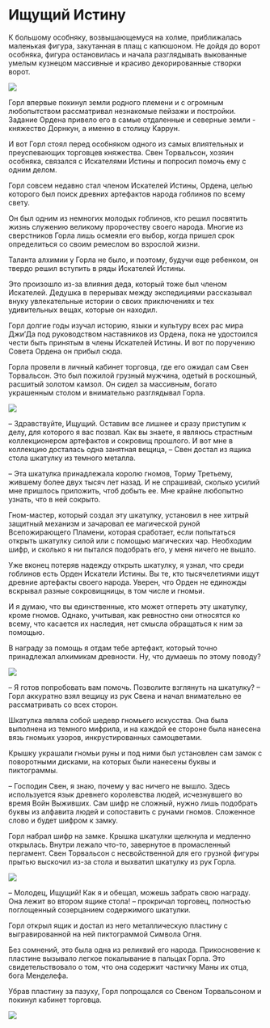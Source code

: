 # Ищущий Истину
К большому особняку, возвышающемуся на холме, приближалась маленькая фигура, закутанная в плащ с капюшоном. Не дойдя до ворот особняка, фигура остановилась и начала разглядывать выкованные умелым кузнецом массивные и красиво декорированные створки ворот. 

![](quest1.2x.png)

Горл впервые покинул земли родного племени и с огромным любопытством рассматривал незнакомые пейзажи и постройки. Задание Ордена привело его в самые отдаленные и северные земли - княжество Дорнкун, а именно в столицу Каррун.

И вот Горл стоял перед особняком одного из самых влиятельных и преуспевающих торговцев княжества. Свен Торвальсон, хозяин особняка, связался с Искателями Истины и попросил помочь ему с одним делом.

Горл совсем недавно стал членом Искателей Истины, Ордена, целью которого был поиск древних артефактов народа гоблинов по всему свету.

Он был одним из немногих молодых гоблинов, кто решил посвятить жизнь служению великому пророчеству своего народа. Многие из сверстников Горла лишь осмеяли его выбор, когда пришел срок определиться со своим ремеслом во взрослой жизни.

Таланта алхимии у Горла не было, и поэтому, будучи еще ребенком, он твердо решил вступить в ряды Искателей Истины.

Это произошло из-за влияния деда, который тоже был членом Искателей. Дедушка в перерывах между экспедициями рассказывал внуку увлекательные истории о своих приключениях и тех удивительных вещах, которые он находил.

Горл долгие годы изучал историю, языки и культуру всех рас мира Джи’Да под руководством наставников из Ордена, пока не удостоился чести быть принятым в члены Искателей Истины. И вот по поручению Совета Ордена он прибыл сюда.

Горла провели в личный кабинет торговца, где его ожидал сам Свен Торвальсон. Это был пожилой грузный мужчина, одетый в роскошный, расшитый золотом камзол. Он сидел за массивным, богато украшенным столом и внимательно разглядывал Горла.

![](quest2.2x.png)

– Здравствуйте, Ищущий. Оставим все лишнее и сразу приступим к делу, для которого я вас позвал. Как вы знаете, я являюсь страстным коллекционером артефактов и сокровищ прошлого. И вот мне в коллекцию досталась одна занятная вещица, – Свен достал из ящика стола шкатулку из темного металла.

– Эта шкатулка принадлежала королю гномов, Торму Третьему, жившему более двух тысяч лет назад. И не спрашивай, сколько усилий мне пришлось приложить, чтоб добыть ее. Мне крайне любопытно узнать, что в ней сокрыто.

Гном-мастер, который создал эту шкатулку, установил в нее хитрый защитный механизм и зачаровал ее магической руной Всепожирающего Пламени, которая сработает, если попытаться открыть шкатулку силой или с помощью магических чар. Необходим шифр, и сколько я ни пытался подобрать его, у меня ничего не вышло.

Уже вконец потеряв надежду открыть шкатулку, я узнал, что среди гоблинов есть Орден Искатели Истины. Вы те, кто тысячелетиями ищут древние артефакты своего народа. Уверен, что Орден не единожды вскрывал разные сокровищницы, в том числе и гномьи. 

И я думаю, что вы единственные, кто может отпереть эту шкатулку, кроме гномов. Однако, учитывая, как ревностно они относятся ко всему, что касается их наследия, нет смысла обращаться к ним за помощью.

В награду за помощь я отдам тебе артефакт, который точно принадлежал алхимикам древности. Ну, что думаешь по этому поводу? 

![](quest3.2x.png)

– Я готов попробовать вам помочь. Позволите взглянуть на шкатулку? – Горл аккуратно взял вещицу из рук Свена и начал внимательно ее рассматривать со всех сторон. 

Шкатулка являла собой шедевр гномьего искусства. Она была выполнена из темного мифрила, и на каждой ее стороне была нанесена вязь гномьих узоров, инкрустированных самоцветами. 

Крышку украшали гномьи руны и под ними был установлен сам замок с поворотными дисками, на которых были нанесены буквы и пиктограммы.

– Господин Свен, я знаю, почему у вас ничего не вышло. Здесь используется язык древнего королевства людей, исчезнувшего во время Войн Выживших. Сам шифр не сложный, нужно лишь подобрать буквы из алфавита людей и сопоставить с рунами гномов. Сложенное слово и  будет шифром к замку.

Горл набрал шифр на замке. Крышка шкатулки щелкнула и медленно открылась. Внутри лежало что-то, завернутое в промасленный пергамент. Свен Торвальсон с несвойственной для его грузной фигуры прытью выскочил из-за стола и выхватил шкатулку из рук Горла.

![](quest4.2x.png)

– Молодец, Ищущий! Как я и обещал, можешь забрать свою награду. Она лежит во втором ящике стола! – прокричал торговец, полностью поглощенный созерцанием содержимого шкатулки.

Горл открыл ящик и достал из него металлическую пластину с выгравированной на ней пиктограммой Символа Огня.

Без сомнений, это была одна из реликвий его народа. Прикосновение к пластине вызывало легкое покалывание в пальцах Горла. Это свидетельствовало о том, что она содержит частичку Маны их отца, бога Менделефа.

Убрав пластину за пазуху, Горл попрощался со Свеном Торвальсоном и покинул кабинет торговца.

![](quest5.2x.png)